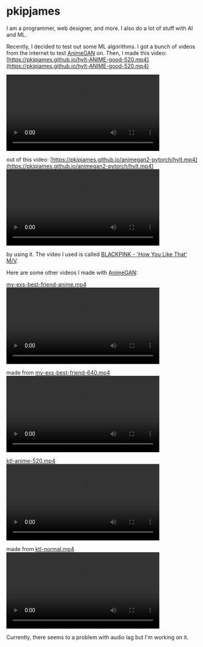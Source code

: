 pkipjames
=========
I am a programmer, web designer, and more. I also do a lot of stuff with AI and ML.

Recently, I decided to test out some ML algorithms. I got a bunch of videos from the internet to test [AnimeGAN](https://github.com/TachibanaYoshino/AnimeGANv2) on. Then, I made this video:
[https://pkipjames.github.io/hylt-ANIME-good-520.mp4](https://pkipjames.github.io/hylt-ANIME-good-520.mp4)

<video controls="true" src="https://pkipjames.github.io/hylt-ANIME-good-520.mp4" height="200"></video>

out of this video:
[https://pkipjames.github.io/animegan2-pytorch/hylt.mp4](https://pkipjames.github.io/animegan2-pytorch/hylt.mp4)
<video controls="true" src="https://pkipjames.github.io/animegan2-pytorch/hylt.mp4" height="200"></video>

by using it. The video I used is called 
[BLACKPINK - 'How You Like That' M/V](https://www.youtube.com/watch?v=ioNng23DkIM).



Here are some other videos I made with [AnimeGAN](https://github.com/TachibanaYoshino/AnimeGANv2):


[my-exs-best-friend-anime.mp4](https://pkipjames.github.io/my-exs-best-friend-anime.mp4)
<video controls="true" src="https://pkipjames.github.io/my-exs-best-friend-anime.mp4" height="200"></video>

made from [my-exs-best-friend-640.mp4](https://pkipjames.github.io/my-exs-best-friend-640.mp4)
<video controls="true" src="https://pkipjames.github.io/my-exs-best-friend-640.mp4" height="200"></video>


[ktl-anime-520.mp4](https://pkipjames.github.io/ktl-anime-520.mp4)
<video controls="true" src="https://pkipjames.github.io/ktl-anime-520.mp4" height="200"></video>

made from [ktl-normal.mp4](https://pkipjames.github.io/ktl-normal.mp4)
<video controls="true" src="https://pkipjames.github.io/ktl-normal.mp4" height="200"></video>

Currently, there seems to a problem with audio lag but I'm working on it.
